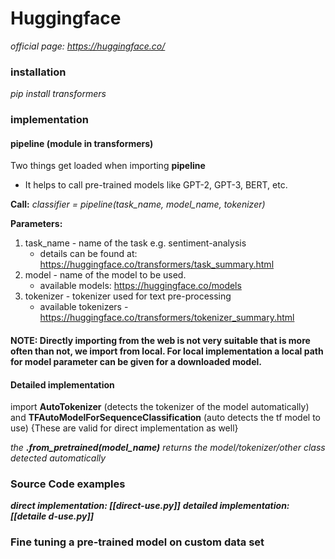 # Huggingface
*official page: https://huggingface.co/*

### installation
*pip install transformers*

### implementation
#### pipeline (module in transformers)
Two things get loaded when importing **pipeline**
- It helps to call pre-trained models like GPT-2, GPT-3, BERT, etc.

**Call:**
*classifier = pipeline(task_name, model_name, tokenizer)* 

**Parameters:**
1. task_name - name of the task e.g. sentiment-analysis 
	- details can be found at: https://huggingface.co/transformers/task_summary.html
2. model - name of the model to be used.
	- available models: https://huggingface.co/models
3. tokenizer - tokenizer used for text pre-processing
	- available tokenizers - https://huggingface.co/transformers/tokenizer_summary.html

#### NOTE: Directly importing from the web is not very suitable that is more often than not, we import from local. For local implementation a local path for model parameter can be given for a downloaded model.

#### Detailed implementation
import **AutoTokenizer** (detects the tokenizer of the model automatically) and **TFAutoModelForSequenceClassification** (auto detects the tf model to use)
{These are valid for direct implementation as well}

*the **.from_pretrained(model_name)** returns the model/tokenizer/other class detected automatically*

### Source Code examples
***direct implementation: [[direct-use.py]]***
***detailed implementation: [[detaile d-use.py]]***

### Fine tuning a pre-trained model on custom data set
